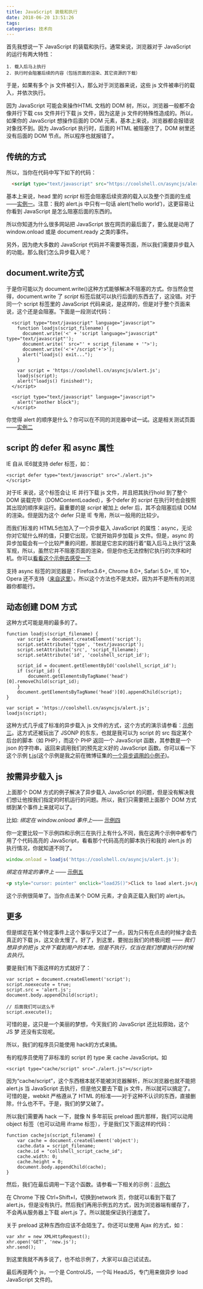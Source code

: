```yaml
---
title: JavaScript 装载和执行
date: 2018-06-20 13:51:26
tags:
categories: 技术向
---
```


首先我想说一下 JavaScript 的装载和执行。通常来说，浏览器对于 JavaScript 的运行有两大特性：

	1. 载入后马上执行
	2. 执行时会阻塞后续的内容（包括页面的渲染、其它资源的下载）

于是，如果有多个 js 文件被引入，那么对于浏览器来说，这些 js 文件被串行的载入，并依次执行。

因为 JavaScript 可能会来操作HTML 文档的 DOM 树，所以，浏览器一般都不会像并行下载 css 文件并行下载 js 文件，因为这是 js 文件的特殊性造成的。所以，如果你的 JavaScript 想操作后面的 DOM 元素，基本上来说，浏览器都会报错说对象找不到。因为 JavaScript 执行时，后面的 HTML 被阻塞住了，DOM 树里还没有后面的 DOM 节点。所以程序也就报错了。

## 传统的方式
所以，当你在代码中写下如下的代码：
```html
  <script type="text/javascript" src="https://coolshell.cn/asyncjs/alert.js"></script>
```

基本上来说，head 里的 *script* 标签会阻塞后续资源的载入以及整个页面的生成——[实例一](https://coolshell.cn/asyncjs/async_test01.html)。注意：我的 alert.js 中只有一句话 alert(‘hello world’)，这更容易让你看到 JavaScript 是怎么阻塞后面的东西的。

所以你知道为什么很多网站把 JavaScript 放在网页的最后面了，要么就是动用了 window.onload 或是 document.ready 之类的事件。

另外，因为绝大多数的 JavaScript 代码并不需要等页面，所以我们需要异步载入的功能。那么我们怎么异步载入呢？

## document.write方式
于是你可能以为 document.write()这种方式能够解决不阻塞的方式。你当然会觉得，document.write 了 *script* 标签后就可以执行后面的东西去了，这没错。对于同一个 script 标签里的 JavaScript 代码来说，是这样的，但是对于整个页面来说，这个还是会阻塞。下面是一段测试代码：
```
  <script type="text/javascript" language="javascript">
    function loadjs(script_filename) {
      document.write('<' + 'script language="javascript" type="text/javascript"');
      document.write(' src="' + script_filename + '">');
      document.write('<'+'/script'+'>');
      alert("loadjs() exit...");
    }

    var script = 'https://coolshell.cn/asyncjs/alert.js';
    loadjs(script);
    alert("loadjs() finished!");
  </script>

  <script type="text/javascript" language="javascript">
    alert("another block");
  </script>
```

你觉得 alert 的顺序是什么？你可以在不同的浏览器中试一试。这是相关测试页面——[实例二](https://coolshell.cn/asyncjs/async_test02.html)

## script 的 defer 和 async 属性
IE 自从 IE6就支持 defer 标签，如：
```
<script defer type="text/javascript" src="./alert.js">
</script>
```

对于IE 来说，这个标签会让 IE 并行下载 js 文件，并且把其执行hold 到了整个 DOM 装载完毕（DOMContentLoaded），多个defer 的 *script* 在执行时也会按照其出现的顺序来运行。最重要的是 *script* 被加上 defer 后，其不会阻塞后续 DOM 的渲染。但是因为这个 defer 只是 IE 专用，所以一般用的比较少。

而我们标准的 HTML5也加入了一个异步载入 JavaScript 的属性：async，无论你对它赋什么样的值，只要它出现，它就开始异步加载 js 文件。但是，async 的异步加载会有一个比较严重的问题，那就是它忠实的践行着“载入后马上执行”这条军规，所以，虽然它并不阻塞页面的渲染，但是你也无法控制它执行的次序和时机。你可以[看看这个示例去感受一下](https://coolshell.cn/asyncjs/async_test01.async.html)

支持 async 标签的浏览器是：Firefox3.6+, Chrome 8.0+, Safari 5.0+, IE 10+, Opera 还不支持（[来自这里](http://caniuse.com/#feat=script-async)）。所以这个方法也不是太好。因为并不是所有的浏览器你都能行。

## 动态创建 DOM 方式
这种方式可能是用的最多的了。
```
function loadjs(script_filename) {
	var script = document.createElement('script');
	script.setAttribute('type', 'text/javascript');
	script.setAttribute('src', 'script_filename);
	script.setAttribute('id', 'coolshell_script_id');

	script_id = document.getElementById('coolshell_script_id');
	if (script_id) {
		document.getElementsByTagName('head')[0].removeChild(script_id);
	}
	document.getElementsByTagName('head')[0].appendChild(script);
}

var script = 'https://coolshell.cn/asyncjs/alert.js';
loadjs(script);
```

这种方式几乎成了标准的异步载入 js 文件的方式，这个方式的演示请参看：[示例三](https://coolshell.cn/asyncjs/async_test03.html)。这方式还被玩出了 JSONP 的东东，也就是我可以为 script 的 src 指定某个后台的脚本（如 PHP），而这个 PHP 返回一个 JavaScript 函数，其参数是一个 json 的字符串，返回来调用我们的预先定义好的 JavaScript 函数。你可以看一下这个示例 [t.js](https://coolshell.cn/t.js)(这个示例是我之前在微博征集的[一个异步调用的小例子](https://coolshell.cn/t.html))。

## 按需异步载入 js
上面那个 DOM 方式的例子解决了异步载入 JavaScript 的问题，但是没有解决我们想让他按我们指定的时机运行的问题。所以，我们只需要把上面那个 DOM 方式绑到某个事件上来就可以了。

比如:
*绑定在 window.onload 事件上*—— [示例四](https://coolshell.cn/asyncjs/async_test04.html)

你一定要比较一下示例四和示例三在执行上有什么不同，我在这两个示例中都专门用了个代码高亮的 JavaScript，看看那个代码高亮的脚本执行和我的 alert.js 的执行情况，你就知道不同了。
```javascript
window.onload = loadjs('https://coolshell.cn/asyncjs/alert.js');
```

*绑定在特定的事件上* —— [示例五](https://coolshell.cn/asyncjs/async_test05.html)

```html
<p style="cursor: pointer" onclick="loadJS()">Click to load alert.js</p>
```

这个示例很简单了。当你点击某个 DOM 元素，才会真正载入我们的 alert.js。

## 更多
但是绑定在某个特定事件上这个事似乎又过了一点，因为只有在点击的时候才会去真正的下载 js，这又会太慢了。好了，到这里，要抛出我们的终极问题 —— *我们想异步的把 js 文件下载到用户的本地，但是不执行，仅当在我们想要执行的时候去执行*。

要是我们有下面这样的方式就好了：

```
var script = document.createElement('script');
script.noexecute = true;
script.src = 'alert.js';
document.body.appendChild(script);

// 后面我们可以这么干
script.execute();
```

可惜的是，这只是一个美丽的梦想，今天我们的 JavaScript 还比较原始，这个 JS 梦 还没有实现呢。

所以，我们的程序员只能使用 hack的方式来搞。

有的程序员使用了非标准的 script 的 type 来 cache JavaScript。如
```
<script type="cache/script" src="./alert.js"></script>
```

因为“cache/script”，这个东西根本就不能被浏览器解析，所以浏览器也就不能把 alert.js 当 JavaScript 去执行，但是他又要去下载 js 文件，所以就可以搞定了。可惜的是，webkit 严格遵从了 HTML 的标准——对于这种不认识的东西，直接删除，什么也不干。于是，我们的梦又破了。

所以我们需要再 hack 一下，就像 N 多年前玩 preload 图片那样，我们可以动用 object 标签（也可以动用 iframe 标签），于是我们又下面这样的代码：
```
function cachejs(script_filename) {
	var cache = document.createElement('object');
	cache.data = script_filename;
	cache.id = "collshell_script_cache_id";
	cache.width: 0;
	cache.height = 0;
	document.body.appendChild(cache);
}
```

然后，我们在最后调用一下这个函数。请参看一下相关的示例：[示例六](https://coolshell.cn/asyncjs/async_test06.html)

在 Chrome 下按 Ctrl+Shift+I，切换到network 页，你就可以看到下载了 alert.js，但是没有执行。然后我们再用示例五的方式，因为浏览器端有缓存了，不会再从服务器上下载 alert.js 了。所以就能保证执行速度了。

关于 preload 这种东西你应该不会陌生了。你还可以使用 Ajax 的方式，如：
```
var xhr = new XMLHttpRequest();
xhr.open('GET', 'new.js');
xhr.send();
```

到这里我就不再多说了，也不给示例了，大家可以自己试试去。

最后再提两个 js，一个是 ControlJS，一个叫 HeadJS，专门用来做异步 load JavaScript 文件的。
